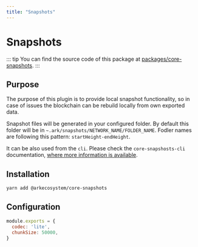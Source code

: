 ```yaml
---
title: "Snapshots"
---
```


# Snapshots

::: tip
You can find the source code of this package at [packages/core-snapshots](https://github.com/ArkEcosystem/core/tree/develop/packages/core-snapshots).
:::

## Purpose

The purpose of this plugin is to provide local snapshot functionality, so in case of issues the blockchain can be rebuild locally from own exported data.

Snapshot files will be generated in your configured folder. By default this folder will be in `~.ark/snapshots/NETWORK_NAME/FOLDER_NAME`.
Fodler names are following this pattern: `startHeight-endHeight`.

It can be also used from the `cli`. Please check the `core-snapshosts-cli` documentation, [where more information is available](https://github.com/ArkEcosystem/core/blob/develop/packages/core-snapshots-cli/README.md).

## Installation

```bash
yarn add @arkecosystem/core-snapshots
```

## Configuration

```js
module.exports = {
  codec: 'lite',
  chunkSize: 50000,
}
```
